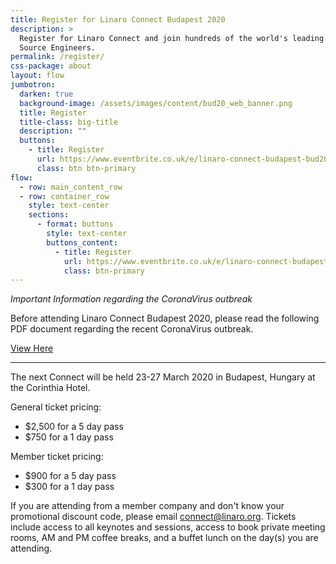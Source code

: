 ```yaml
---
title: Register for Linaro Connect Budapest 2020
description: >
  Register for Linaro Connect and join hundreds of the world's leading Arm Open
  Source Engineers.
permalink: /register/
css-package: about
layout: flow
jumbotron:
  darken: true
  background-image: /assets/images/content/bud20_web_banner.png
  title: Register
  title-class: big-title
  description: ""
  buttons:
    - title: Register
      url: https://www.eventbrite.co.uk/e/linaro-connect-budapest-bud20-registration-80390332649
      class: btn btn-primary
flow:
  - row: main_content_row
  - row: container_row
    style: text-center
    sections:
      - format: buttons
        style: text-center
        buttons_content:
          - title: Register
            url: https://www.eventbrite.co.uk/e/linaro-connect-budapest-bud20-registration-80390332649
            class: btn-primary
---
```


*Important Information regarding the CoronaVirus outbreak*

Before attending Linaro Connect Budapest 2020, please read the following PDF document regarding the recent CoronaVirus outbreak.

[View Here](/assets/pdf/ConnectBUD20-AttendanceAndInfectiousDiseases-CoronaVirus.pdf)

******

The next Connect will be held 23-27 March 2020 in Budapest, Hungary at the Corinthia Hotel.

General ticket pricing:

- \$2,500 for a 5 day pass
- \$750 for a 1 day pass

Member ticket pricing:

- \$900 for a 5 day pass
- \$300 for a 1 day pass

If you are attending from a member company and don't know your promotional discount code, please email [connect@linaro.org](mailto:connect@linaro.org).
Tickets include access to all keynotes and sessions, access to book private meeting rooms, AM and PM coffee breaks, and a buffet lunch on the day(s) you are attending.
